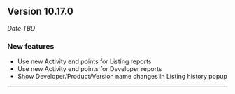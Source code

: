 
## Version 10.17.0
_Date TBD_

### New features
* Use new Activity end points for Listing reports
* Use new Activity end points for Developer reports
* Show Developer/Product/Version name changes in Listing history popup

---
